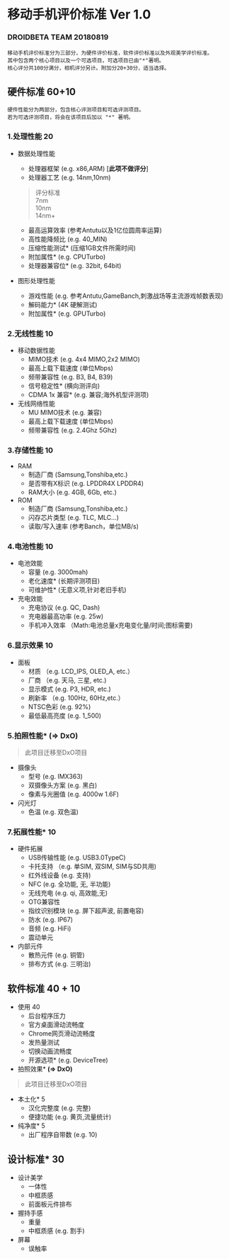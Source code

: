 # 移动手机评价标准 Ver 1.0
### DROIDBETA TEAM 20180819
	移动手机评价标准分为三部分，为硬件评价标准，软件评价标准以及外观美学评价标准。
	其中包含两个核心项目以及一个可选项目，可选项目已由"*"著明。
	核心评分共100分满分，相机评分另计。附加分20+30分，适当选择。

## 硬件标准 60+10
	硬件性能分为两部分，包含核心评测项目和可选评测项目。
	若为可选评测项目，将会在该项目后加以 "*" 著明。
### 1.处理性能 20
 * 数据处理性能
 	* 处理器框架 (e.g. x86,ARM) [**此项不做评分**]
 	* 处理器工艺 (e.g. 14nm,10nm) 
 
	> 评分标准  
	> 7nm	
	> 10nm		
	> 14nm+	
	
 	* 最高运算效率 (参考Antutu以及1亿位圆周率运算)
 	* 高性能降频比 (e.g. 40_MIN)
 	* 压缩性能测试* (压缩1GB文件所需时间)
 	* 附加属性* (e.g. CPUTurbo)
 	* 处理器兼容位* (e.g. 32bit, 64bit) 
 * 图形处理性能
	* 游戏性能 (e.g. 参考Antutu,GameBanch,刺激战场等主流游戏帧数表现)
	* 解码能力* (4K 硬解测试)
	* 附加属性* (e.g. GPUTurbo)
 	
### 2.无线性能 10
 * 移动数据性能
 	* MIMO技术 (e.g. 4x4 MIMO,2x2 MIMO) 
 	* 最高上载下载速度 (单位Mbps)
 	* 频带兼容性 (e.g. B3, B4, B39)
 	* 信号稳定性* (横向测评向)
 	* CDMA 1x 兼容* (e.g. 兼容;海外机型评测项)
 * 无线网络性能
 	* MU MIMO技术 (e.g. 兼容)
  	* 最高上载下载速度 (单位Mbps)
  	* 频带兼容性 (e.g. 2.4Ghz 5Ghz)

### 3.存储性能 10
 * RAM
 	* 制造厂商 (Samsung,Tonshiba,etc.)
 	* 是否带有X标识 (e.g. LPDDR4X LPDDR4)
 	* RAM大小 (e.g. 4GB, 6Gb, etc.)
 * ROM
	* 制造厂商 (Samsung,Tonshiba,etc.)
	* 闪存芯片类型 (e.g. TLC, MLC...)
 	* 读取/写入速率 (参考Banch，单位MB/s)

### 4.电池性能 10
 * 电池效能
 	* 容量 (e.g. 3000mah)
 	* 老化速度* (长期评测项目)
 	* 可维护性* (无意义项,针对老旧手机)
 * 充电效能
 	* 充电协议 (e.g. QC, Dash)
 	* 充电器最高功率 (e.g. 25w)
 	* 手机冲入效率 （Math:电池总量x充电变化量/时间;图标需要)
 

### 6.显示效果 10
 * 面板 	
 	* 材质 （e.g. LCD_IPS,  OLED_A, etc.）
 	* 厂商 （e.g. 天马, 三星, etc.)
 	* 显示模式 (e.g. P3, HDR, etc.)
 	* 刷新率 	（e.g. 100Hz, 60Hz,etc.）
 	* NTSC色彩 (e.g. 92%)
 	* 最低最高亮度 (e.g. 1_500)
 	
### 5.拍照性能* **(=> DxO)**
> 此项目迁移至DxO项目

 * 摄像头
 	* 型号 (e.g. IMX363)
 	* 双摄像头方案 (e.g. 黑白)
 	* 像素与光圈值 (e.g. 4000w 1.6F)
 * 闪光灯
 	* 色温	 (e.g. 双色温)
 	
### 7.拓展性能* 10
 * 硬件拓展
 	* USB传输性能 (e.g. USB3.0TypeC)
 	* 卡托支持 （e.g. 单SIM, 双SIM, SIM与SD共用) 
 	* 红外线设备 (e.g. 支持)
	* NFC (e.g. 全功能, 无, 半功能)
	* 无线充电 (e.g. qi, 高效能,无)
 	* OTG兼容性
 	* 指纹识别模块 (e.g. 屏下超声波, 前置电容)
 	* 防水 (e.g. IP67)
 	* 音频 (e.g. HiFi)
	* 震动单元 
 * 内部元件
 	* 散热元件 (e.g. 铜管)
 	* 排布方式 (e.g. 三明治)

## 软件标准 40 + 10
 * 使用 40
 	* 后台程序压力
 	* 官方桌面滑动流畅度
 	* Chrome网页滑动流畅度 
 	* 发热量测试
 	* 切换动画流畅度
 	* 开源选项* (e.g. DeviceTree)
 *  拍照效果*  **(=> DxO)** 
 
 > 此项目迁移至DxO项目
 
 * 本土化* 5
 	* 汉化完整度 (e.g. 完整) 
 	* 便捷功能 (e.g. 黄页,流量统计)
 * 纯净度* 5
 	* 出厂程序自带数 (e.g. 10)
 
## 设计标准* 30
 * 设计美学
 	* 一体性
 	* 中框质感
 	* 前面板元件排布
 * 握持手感
 	* 重量
 	* 中框质感 (e.g. 割手)
 * 屏幕
 	* 误触率
